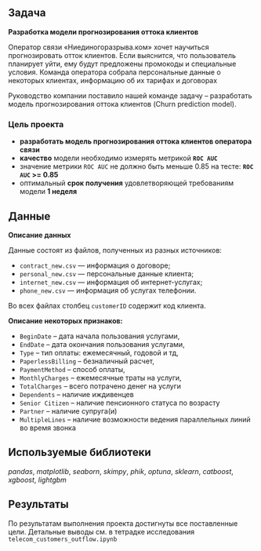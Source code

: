 ## Задача

**Разработка модели прогнозирования оттока клиентов**

Оператор связи «Ниединогоразрыва.ком» хочет научиться прогнозировать отток клиентов. Если выяснится, что пользователь планирует уйти, ему будут предложены промокоды и специальные условия. Команда оператора собрала персональные данные о некоторых клиентах, информацию об их тарифах и договорах

Руководство компании поставило нашей команде задачу – разработать модель прогнозирования оттока клиентов (Churn prediction model).


### Цель проекта
 - __разработать модель прогнозирования оттока клиентов оператора связи__
 - __качество__ модели необходимо измерять метрикой __`ROC AUC`__
 - значение метрики `ROC AUC` не должно быть меньше 0.85 на тесте: __`ROC AUC` >= 0.85__
 - оптимальный __срок получения__ удовлетворяющей требованиям модели __1 неделя__


## Данные
__Описание данных__

Данные состоят из файлов, полученных из разных источников:

- `contract_new.csv` — информация о договоре;
- `personal_new.csv` — персональные данные клиента;
- `internet_new.csv` — информация об интернет-услугах;
- `phone_new.csv` — информация об услугах телефонии.

Во всех файлах столбец `customerID` содержит код клиента.

__Описание некоторых признаков:__

 - `BeginDate` – дата начала пользования услугами,
 - `EndDate` – дата окончания пользования услугами,
 - `Type` – тип оплаты: ежемесячный, годовой и тд,
 - `PaperlessBilling` – безналичный расчет,
 - `PaymentMethod` – способ оплаты,
 - `MonthlyCharges` – ежемесячные траты на услуги,
 - `TotalCharges` – всего потрачено денег на услуги
 - `Dependents` – наличие иждивенцев
 - `Senior Citizen` – наличие пенсионного статуса по возрасту
 - `Partner` – наличие супруга(и)
 - `MultipleLines` – наличие возможности ведения параллельных линий во время звонка

## Используемые библиотеки
*pandas*, *matplotlib*, *seaborn*, *skimpy*, *phik*, *optuna*, *sklearn*, *catboost*, *xgboost*, *lightgbm* 

## Результаты
По результатам выполнения проекта достигнуты все поставленные цели. Детальные выводы см. в тетрадке исследования `telecom_customers_outflow.ipynb`
